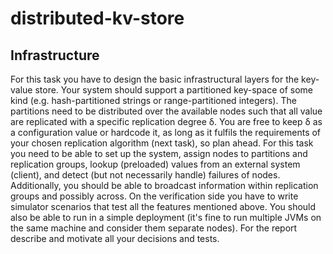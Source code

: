 # distributed-kv-store

## Infrastructure
For this task you have to design the basic infrastructural layers for the key-value store.
Your system should support a partitioned key-space of some kind (e.g. hash-partitioned
strings or range-partitioned integers). The partitions need to be distributed over the
available nodes such that all value are replicated with a specific replication degree δ.
You are free to keep δ as a configuration value or hardcode it, as long as it fulfils the
requirements of your chosen replication algorithm (next task), so plan ahead.
For this task you need to be able to set up the system, assign nodes to partitions and
replication groups, lookup (preloaded) values from an external system (client), and
detect (but not necessarily handle) failures of nodes. Additionally, you should be able
to broadcast information within replication groups and possibly across.
On the verification side you have to write simulator scenarios that test all the features
mentioned above. You should also be able to run in a simple deployment (it's fine to
run multiple JVMs on the same machine and consider them separate nodes).
For the report describe and motivate all your decisions and tests.
